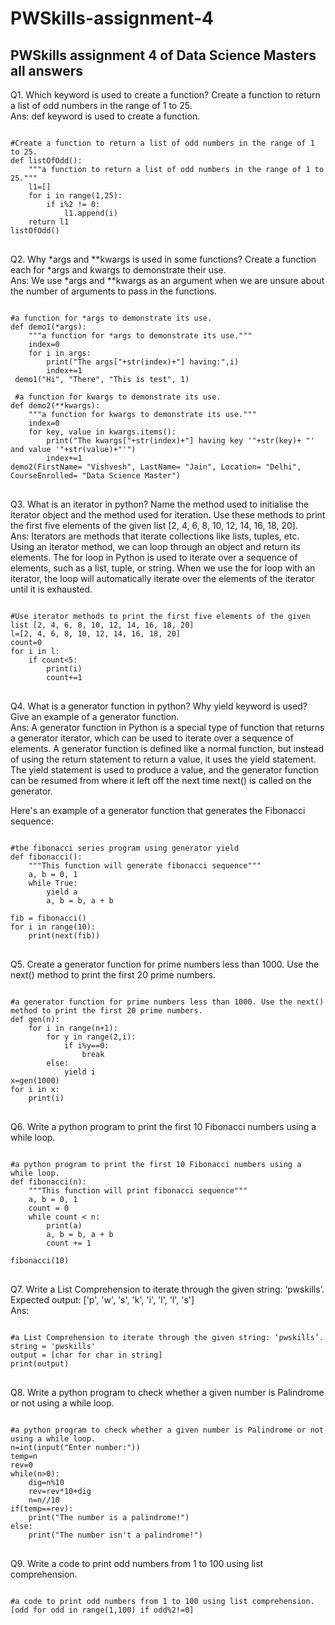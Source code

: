 # PWSkills-assignment-4
PWSkills assignment 4 of Data Science Masters all answers
----
Q1. Which keyword is used to create a function? Create a function to return a list of odd numbers in the range of 1 to 25.<br/>
Ans: def keyword is used to create a function.
<pre>
<code>
#Create a function to return a list of odd numbers in the range of 1 to 25.
def listOfOdd():
    """a function to return a list of odd numbers in the range of 1 to 25."""
    l1=[]
    for i in range(1,25):
        if i%2 != 0:
            l1.append(i)
    return l1
listOfOdd()
</code>
</pre>

Q2. Why *args and **kwargs is used in some functions? Create a function each for *args and kwargs to demonstrate their use.<br/>
Ans: We use *args and **kwargs as an argument when we are unsure about the number of arguments to pass in the functions.
<pre>
<code>
#a function for *args to demonstrate its use.
def demo1(*args):
    """a function for *args to demonstrate its use."""
    index=0
    for i in args:
        print("The args["+str(index)+"] having:",i)
        index+=1
 demo1("Hi", "There", "This is test", 1)
 
 #a function for kwargs to demonstrate its use.
def demo2(**kwargs):
    """a function for kwargs to demonstrate its use."""
    index=0
    for key, value in kwargs.items():
        print("The kwargs["+str(index)+"] having key '"+str(key)+ "' and value '"+str(value)+"'")
        index+=1
demo2(FirstName= "Vishvesh", LastName= "Jain", Location= "Delhi", CourseEnrolled= "Data Science Master")
</code>
</pre>
Q3. What is an iterator in python? Name the method used to initialise the iterator object and the method used for iteration. Use these methods to print the first five elements of the given list [2, 4, 6, 8, 10, 12, 14, 16, 18, 20].<br/>
Ans: Iterators are methods that iterate collections like lists, tuples, etc. Using an iterator method, we can loop through an object and return its elements.
The for loop in Python is used to iterate over a sequence of elements, such as a list, tuple, or string.
When we use the for loop with an iterator, the loop will automatically iterate over the elements of the iterator until it is exhausted.
<pre>
<code>
#Use iterator methods to print the first five elements of the given list [2, 4, 6, 8, 10, 12, 14, 16, 18, 20]
l=[2, 4, 6, 8, 10, 12, 14, 16, 18, 20]
count=0
for i in l:
    if count<5:
        print(i)
        count+=1
</code>
</pre>
Q4. What is a generator function in python? Why yield keyword is used? Give an example of a generator function.<br/>
Ans: A generator function in Python is a special type of function that returns a generator iterator, which can be used to iterate over a sequence of elements. A generator function is defined like a normal function, but instead of using the return statement to return a value, it uses the yield statement. The yield statement is used to produce a value, and the generator function can be resumed from where it left off the next time next() is called on the generator.

Here's an example of a generator function that generates the Fibonacci sequence:
<pre>
<code>
#the fibonacci series program using generator yield
def fibonacci():
    """This function will generate fibonacci sequence"""
    a, b = 0, 1
    while True:
        yield a
        a, b = b, a + b

fib = fibonacci()
for i in range(10):
    print(next(fib))
</code>
</pre>
Q5. Create a generator function for prime numbers less than 1000. Use the next() method to print the first 20 prime numbers.<br/>
<pre>
<code>
#a generator function for prime numbers less than 1000. Use the next() method to print the first 20 prime numbers.
def gen(n):
    for i in range(n+1):
        for y in range(2,i):
            if i%y==0:
                break
        else:
            yield i
x=gen(1000)
for i in x:
    print(i)
</code>
</pre>
Q6. Write a python program to print the first 10 Fibonacci numbers using a while loop.<br/>
<pre>
<code>
#a python program to print the first 10 Fibonacci numbers using a while loop.
def fibonacci(n):
    """This function will print fibonacci sequence"""
    a, b = 0, 1
    count = 0
    while count < n:
        print(a)
        a, b = b, a + b
        count += 1

fibonacci(10)
</code>
</pre>
Q7. Write a List Comprehension to iterate through the given string: ‘pwskills’. Expected output: ['p', 'w', 's', 'k', 'i', 'l', 'l', 's']<br/>
Ans:
<pre>
<code>
#a List Comprehension to iterate through the given string: ‘pwskills’.
string = 'pwskills'
output = [char for char in string]
print(output)
</code>
</pre>
Q8. Write a python program to check whether a given number is Palindrome or not using a while loop.<br/>
<pre>
<code>
#a python program to check whether a given number is Palindrome or not using a while loop.
n=int(input("Enter number:"))
temp=n
rev=0
while(n>0):
    dig=n%10
    rev=rev*10+dig
    n=n//10
if(temp==rev):
    print("The number is a palindrome!")
else:
    print("The number isn't a palindrome!")
</code>
</pre>
Q9. Write a code to print odd numbers from 1 to 100 using list comprehension.<br/>
<pre>
<code>
#a code to print odd numbers from 1 to 100 using list comprehension.
[odd for odd in range(1,100) if odd%2!=0]
</code>
</pre>
